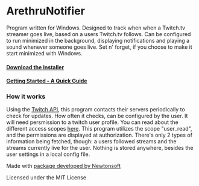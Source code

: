 # ArethruNotifier

Program written for Windows. Designed to track when when a Twitch.tv streamer goes live, based on a users Twitch.tv follows.
Can be configured to run minimized in the background, displaying notifications and playing a sound whenever someone goes live.
Set n' forget, if you choose to make it start minimized with Windows.

#### [Download the Installer][Releases]

#### [Getting Started - A Quick Guide][Howto]


### How it works

Using the [Twitch API][API], this program contacts their servers periodically to check for updates. How often it checks, 
can be configured by the user.
It will need persmission to a twitch user profile. You can read about the different access scopes [here][scopes]. This program utilizes
the scope "user_read", and the permissions are displayed at authorization. There's only 2 types of information being fetched, though: 
a users followed streams and the streams currently live for the user. 
Nothing is stored anywhere, besides the user settings in a local config file.

Made with [package developed by Newtonsoft][newt]

Licensed under the MIT License

[Releases]: <https://github.com/MartinHartmannJensen/TwitchNotifier/releases>
[Howto]: <https://github.com/MartinHartmannJensen/TwitchNotifier/wiki#getting-started---a-quick-guide>
[scopes]: <https://github.com/justintv/Twitch-API/blob/master/authentication.md#scopes>
[API]: <https://github.com/justintv/Twitch-API>
[newt]: <https://www.nuget.org/packages/Newtonsoft.Json/>
